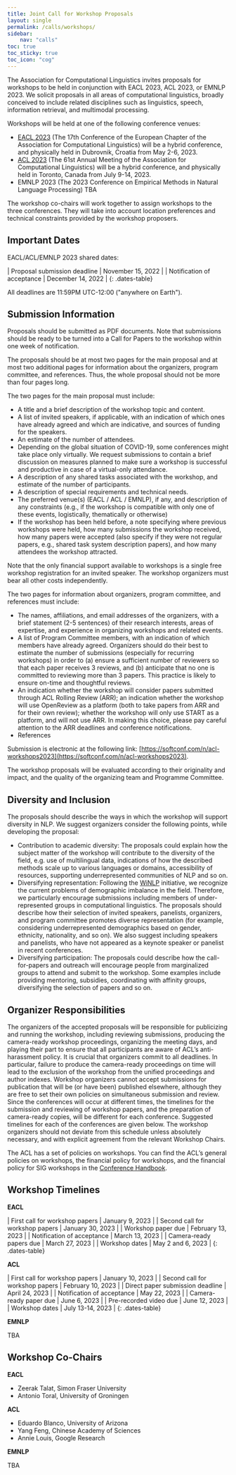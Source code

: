 ```yaml
---
title: Joint Call for Workshop Proposals
layout: single
permalink: /calls/workshops/
sidebar: 
    nav: "calls"
toc: true
toc_sticky: true
toc_icon: "cog"
---
```


The Association for Computational Linguistics invites proposals for workshops to be held in conjunction with EACL 2023, ACL 2023, or EMNLP 2023. We solicit proposals in all areas of computational linguistics, broadly conceived to include related disciplines such as linguistics, speech, information retrieval, and multimodal processing.

Workshops will be held at one of the following conference venues:

* [EACL 2023](https://2023.eacl.org) (The 17th Conference of the European Chapter of the Association for Computational Linguistics) will be a hybrid conference, and physically held in Dubrovnik, Croatia from May 2-6, 2023.
* [ACL 2023](https://2023.aclweb.org) (The 61st Annual Meeting of the Association for Computational Linguistics) will be a hybrid conference, and physically held in Toronto, Canada from July 9-14, 2023.
* EMNLP 2023 (The 2023 Conference on Empirical Methods in Natural Language Processing) TBA

The workshop co-chairs will work together to assign workshops to the three conferences. They will take into account location preferences and technical constraints provided by the workshop proposers.

## Important Dates

EACL/ACL/EMNLP 2023 shared dates:

<style>
.dates-table { font-size: .9em; }
.dates-table tr td:nth-child(1) { width: 60%; }
.dates-table tr td:nth-child(2) { width: 30%; }
.dates-table del { color: #888; }
</style>

| Proposal submission deadline | November 15, 2022 |
| Notification of acceptance | December 14, 2022 |
{: .dates-table}

All deadlines are 11:59PM UTC-12:00 ("anywhere on Earth").

## Submission Information

Proposals should be submitted as PDF documents. Note that submissions should be ready to be turned into a Call for Papers to the workshop within one week of notification.

The proposals should be at most two pages for the main proposal and at most two additional pages for information about the organizers, program committee, and references. Thus, the whole proposal should not be more than four pages long.

The two pages for the main proposal must include:

- A title and a brief description of the workshop topic and content.
- A list of invited speakers, if applicable, with an indication of which ones have already agreed and which are indicative, and sources of funding for the speakers.
- An estimate of the number of attendees.
- Depending on the global situation of COVID-19, some conferences might take place only virtually. We request submissions to contain a brief discussion on measures planned to make sure a workshop is successful and productive in case of a virtual-only attendance.
- A description of any shared tasks associated with the workshop, and estimate of the number of participants.
- A description of special requirements and technical needs.
- The preferred venue(s) (EACL / ACL / EMNLP), if any, and description of any constraints (e.g., if the workshop is compatible with only one of these events, logistically, thematically or otherwise)
- If the workshop has been held before, a note specifying where previous workshops were held, how many submissions the workshop received, how many papers were accepted (also specify if they were not regular papers, e.g., shared task system description papers), and how many attendees the workshop attracted.

Note that the only financial support available to workshops is a single free workshop registration for an invited speaker. The workshop organizers must bear all other costs independently.

The two pages for information about organizers, program committee, and references must include:

- The names, affiliations, and email addresses of the organizers, with a brief statement (2-5 sentences) of their research interests, areas of expertise, and experience in organizing workshops and related events.
- A list of Program Committee members, with an indication of which members have already agreed. Organizers should do their best to estimate the number of submissions (especially for recurring workshops) in order to (a) ensure a sufficient number of reviewers so that each paper receives 3 reviews, and (b) anticipate that no one is committed to reviewing more than 3 papers. This practice is likely to ensure on-time and thoughtful reviews.
- An indication whether the workshop will consider papers submitted through ACL Rolling Review (ARR); an indication whether the workshop will use OpenReview as a platform (both to take papers from ARR and for their own review); whether the workshop will only use START as a platform, and will not use ARR. In making this choice, please pay careful attention to the ARR deadlines and conference notifications.
- References

Submission is electronic at the following link: [https://softconf.com/n/acl-workshops2023](https://softconf.com/n/acl-workshops2023).

The workshop proposals will be evaluated according to their originality and impact, and the quality of the organizing team and Programme Committee. 

## Diversity and Inclusion

The proposals should describe the ways in which the workshop will support diversity in NLP. We suggest organizers consider the following points, while developing the proposal:

- Contribution to academic diversity: The proposals could explain how the subject matter of the workshop will contribute to the diversity of the field, e.g. use of multilingual data, indications of how the described methods scale up to various languages or domains, accessibility of resources, supporting underrepresented communities of NLP and so on.
- Diversifying representation: Following the [WiNLP](http://www.winlp.org/winlp-2020-workshop/) initiative, we recognize the current problems of demographic imbalance in the field. Therefore, we particularly encourage submissions including members of under-represented groups in computational linguistics. The proposals should describe how their selection of invited speakers, panelists, organizers, and program committee promotes diverse representation (for example, considering underrepresented demographics based on gender, ethnicity, nationality, and so on). We also suggest including speakers and panelists, who have not appeared as a keynote speaker or panelist in recent conferences.
- Diversifying participation: The proposals could describe how the call-for-papers and outreach will encourage people from marginalized groups to attend and submit to the workshop. Some examples include providing mentoring, subsidies, coordinating with affinity groups, diversifying the selection of papers and so on.

## Organizer Responsibilities

The organizers of the accepted proposals will be responsible for publicizing and running the workshop, including reviewing submissions, producing the camera-ready workshop proceedings, organizing the meeting days, and playing their part to ensure that all participants are aware of ACL’s anti-harassment policy. It is crucial that organizers commit to all deadlines. In particular, failure to produce the camera-ready proceedings on time will lead to the exclusion of the workshop from the unified proceedings and author indexes. Workshop organizers cannot accept submissions for publication that will be (or have been) published elsewhere, although they are free to set their own policies on simultaneous submission and review. Since the conferences will occur at different times, the timelines for the submission and reviewing of workshop papers, and the preparation of camera-ready copies, will be different for each conference. Suggested timelines for each of the conferences are given below. The workshop organizers should not deviate from this schedule unless absolutely necessary, and with explicit agreement from the relevant Workshop Chairs.

The ACL has a set of policies on workshops. You can find the ACL’s general policies on workshops, the financial policy for workshops, and the financial policy for SIG workshops in the [Conference Handbook](http://aclweb.org/adminwiki/index.php?title=Conference_Handbook).

## Workshop Timelines 

**EACL**

<style>
.dates-table { font-size: .8em; }
.dates-table tr td:nth-child(1) { width: 60%; }
.dates-table tr td:nth-child(2) { width: 30%; }
.dates-table del { color: #888; }
</style>

| First call for workshop papers | January 9, 2023 |
| Second call for workshop papers | January 30, 2023 |
| Workshop paper due | February 13, 2023 |
| Notification of acceptance | March 13, 2023 |
| Camera-ready papers due | March 27, 2023 |
| Workshop dates | May 2 and 6, 2023 |
{: .dates-table}

**ACL**

<style>
.dates-table { font-size: .8em; }
.dates-table tr td:nth-child(1) { width: 60%; }
.dates-table tr td:nth-child(2) { width: 30%; }
.dates-table del { color: #888; }
</style>

| First call for workshop papers | January 10, 2023 |
| Second call for workshop papers | February 10, 2023 |
| Direct paper submission deadline | April 24, 2023 |
| Notification of acceptance | May 22, 2023 |
| Camera-ready paper due | June 6, 2023 |
| Pre-recorded video due | June 12, 2023 |
| Workshop dates | July 13-14, 2023 |
{: .dates-table}


**EMNLP**

TBA


## Workshop Co-Chairs

**EACL**

* Zeerak Talat, Simon Fraser University
* Antonio Toral, University of Groningen

**ACL**

* Eduardo Blanco, University of Arizona
* Yang Feng, Chinese Academy of Sciences
* Annie Louis, Google Research

**EMNLP**

TBA